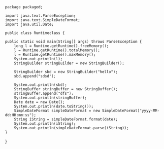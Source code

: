 	package packaged;
	
	import java.text.ParseException;
	import java.text.SimpleDateFormat;
	import java.util.Date;
	
	public class Runtimeclass {

	public static void main(String[] args) throws ParseException {
		long l = Runtime.getRuntime().freeMemory();
		l = Runtime.getRuntime().totalMemory();
		l = Runtime.getRuntime().maxMemory();
		System.out.println(l);
		StringBuilder stringBuilder = new StringBuilder();

		StringBuilder sbd = new StringBuilder("hello");
		sbd.append("sdsd");

		System.out.println(sbd);
		StringBuffer stringBuffer = new StringBuffer();
		stringBuffer.append("dfs");
		System.out.println(stringBuffer);
		Date date = new Date();
		System.out.println(date.toString());
		SimpleDateFormat simpleDateFormat = new SimpleDateFormat("yyyy-MM-dd:HH:mm:ss");
		String iString = simpleDateFormat.format(date);
		System.out.println(iString);
		System.out.println(simpleDateFormat.parse(iString));
	}

}

